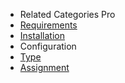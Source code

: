 - Related Categories Pro
- [Requirements](RelatedCategoriesPro/requirements.md)
- [Installation](RelatedCategoriesPro/installation.md) 
- Configuration
 - [Type](RelatedCategoriesPro/configuration_type.md)
 - [Assignment](RelatedCategoriesPro/configuration_assignment.md)